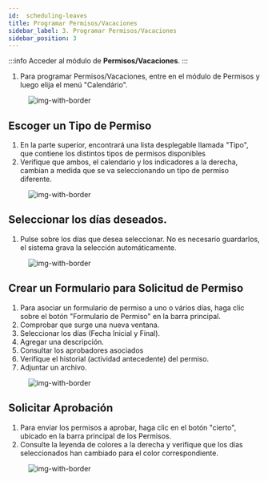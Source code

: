 ```yaml
---
id:  scheduling-leaves
title: Programar Permisos/Vacaciones
sidebar_label: 3. Programar Permisos/Vacaciones
sidebar_position: 3
---
```



:::info
Acceder al módulo de **Permisos/Vacaciones**.
:::

1. Para programar Permisos/Vacaciones, entre en el módulo de Permisos y luego elija el menú "Calendário".

<figure>

![img-with-border](/img/university/leaves/scheduling-leaves1.png)
<figcaption></figcaption>
</figure>


## Escoger un Tipo de Permiso
1. En la parte superior, encontrará una lista desplegable llamada "Tipo", que contiene los distintos tipos de permisos disponibles
2. Verifique que ambos, el calendario y los indicadores a la derecha, cambian a medida que se va seleccionando un tipo de permiso diferente.

<figure>

![img-with-border](/img/university/leaves/scheduling-leaves2.png)
<figcaption></figcaption>
</figure>


## Seleccionar los días deseados.

1. Pulse sobre los días que desea seleccionar. No es necesario guardarlos, el sistema grava la selección automáticamente.

<figure>

![img-with-border](/img/university/leaves/scheduling-leaves3.png)
<figcaption></figcaption>
</figure>



## Crear un Formulario para Solicitud de Permiso

1. Para asociar un formulario de permiso a uno o vários días, haga clic sobre el botón "Formulario de Permiso" en la barra principal.
2. Comprobar que surge una nueva ventana.
3. Seleccionar los días (Fecha Inicial y Final).
4. Agregar una descripción.
5. Consultar los aprobadores asociados
6. Verifique el historial (actividad antecedente) del permiso.
7. Adjuntar un archivo.       


<figure>

![img-with-border](/img/university/leaves/scheduling-leaves4.png)
<figcaption></figcaption>
</figure>

  
## Solicitar Aprobación

1. Para enviar los permisos a aprobar, haga clic en el botón "cierto", ubicado en la barra principal de los Permisos.
2. Consulte la leyenda de colores a la derecha y verifique que los días seleccionados han cambiado para el color correspondiente.

<figure>

![img-with-border](/img/university/leaves/scheduling-leaves5.png)
<figcaption> </figcaption>
</figure>


